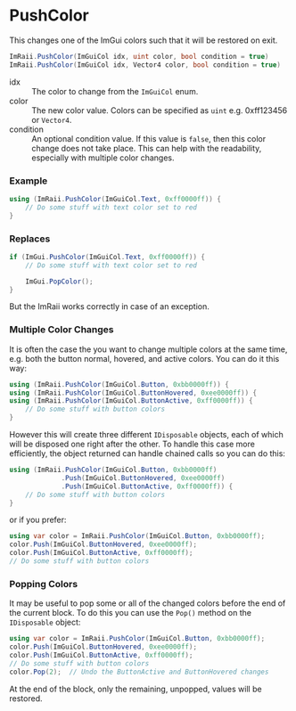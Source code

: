 # PushColor

This changes one of the ImGui colors such that it will be restored on exit.

```csharp
ImRaii.PushColor(ImGuiCol idx, uint color, bool condition = true)
ImRaii.PushColor(ImGuiCol idx, Vector4 color, bool condition = true)
```

<dl>
    <dt>idx</dt>
    <dd>The color to change from the <code>ImGuiCol</code> enum.</dd>
    <dt>color</dt>
    <dd>The new color value. Colors can be specified as <code>uint</code> e.g.
    0xff123456 or <code>Vector4</code>.</dd>
    <dt>condition</dt>
    <dd>An optional condition value. If this value is <code>false</code>, then
    this color change does not take place. This can help with the readability,
    especially with multiple color changes.</dd>
</dl>

### Example

```csharp
using (ImRaii.PushColor(ImGuiCol.Text, 0xff0000ff)) {
    // Do some stuff with text color set to red
}
```

### Replaces

```csharp
if (ImGui.PushColor(ImGuiCol.Text, 0xff0000ff)) {
    // Do some stuff with text color set to red

    ImGui.PopColor();
}
```

But the ImRaii works correctly in case of an exception.

### Multiple Color Changes

It is often the case the you want to change multiple colors at the same time,
e.g. both the button normal, hovered, and active colors. You can do it this way:

```csharp
using (ImRaii.PushColor(ImGuiCol.Button, 0xbb0000ff)) {
using (ImRaii.PushColor(ImGuiCol.ButtonHovered, 0xee0000ff)) {
using (ImRaii.PushColor(ImGuiCol.ButtonActive, 0xff0000ff)) {
    // Do some stuff with button colors
}
```

However this will create three different `IDisposable` objects, each of which
will be disposed one right after the other. To handle this case more
efficiently, the object returned can handle chained calls so you can do this:

```csharp
using (ImRaii.PushColor(ImGuiCol.Button, 0xbb0000ff)
             .Push(ImGuiCol.ButtonHovered, 0xee0000ff)
             .Push(ImGuiCol.ButtonActive, 0xff0000ff)) {
    // Do some stuff with button colors
}
```

or if you prefer:

```csharp
using var color = ImRaii.PushColor(ImGuiCol.Button, 0xbb0000ff);
color.Push(ImGuiCol.ButtonHovered, 0xee0000ff);
color.Push(ImGuiCol.ButtonActive, 0xff0000ff);
// Do some stuff with button colors
```

### Popping Colors

It may be useful to pop some or all of the changed colors before the end of the
current block. To do this you can use the `Pop()` method on the `IDisposable`
object:

```csharp
using var color = ImRaii.PushColor(ImGuiCol.Button, 0xbb0000ff);
color.Push(ImGuiCol.ButtonHovered, 0xee0000ff);
color.Push(ImGuiCol.ButtonActive, 0xff0000ff);
// Do some stuff with button colors
color.Pop(2);  // Undo the ButtonActive and ButtonHovered changes
```

At the end of the block, only the remaining, unpopped, values will be restored.
